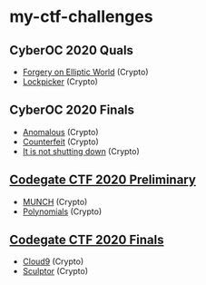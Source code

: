 # my-ctf-challenges

## CyberOC 2020 Quals

- [Forgery on Elliptic World](https://github.com/leesh3288/CTF/blob/master/2020/20CyberOC/Qual/chal_files/Forgery_on_Elliptic_World_f99e825b2498024a0b99e874e6a702e8.zip) (Crypto)
- [Lockpicker](https://github.com/leesh3288/CTF/blob/master/2020/20CyberOC/Qual/chal_files/Lockpicker_65ac5b8877ed771bb578e2dfc0abb20c.zip) (Crypto)

## CyberOC 2020 Finals

- [Anomalous](https://github.com/leesh3288/CTF/blob/master/2020/20CyberOC/Final/chal_files/anomalous_b7b65b8a54d9fc32422c0fa8e0313e9a.zip) (Crypto)
- [Counterfeit](https://github.com/leesh3288/CTF/blob/master/2020/20CyberOC/Final/chal_files/counterfeit_dfcb1d5ea8a60cfc11604f8a65ac0d93.zip) (Crypto)
- [It is not shutting down](https://github.com/leesh3288/CTF/blob/master/2020/20CyberOC/Final/chal_files/it_is_not_shutting_down_f5d81338324ac46c0ee76a189eeee201.zip) (Crypto)

## [Codegate CTF 2020 Preliminary](https://ctftime.org/event/938)

- [MUNCH](codegate2020/Qual/MUNCH) (Crypto)
- [Polynomials](codegate2020/Qual/Polynomials) (Crypto)

## [Codegate CTF 2020 Finals](https://ctftime.org/event/996)

- [Cloud9](codegate2020/Final/Cloud9) (Crypto)
- [Sculptor](codegate2020/Final/Sculptor) (Crypto)